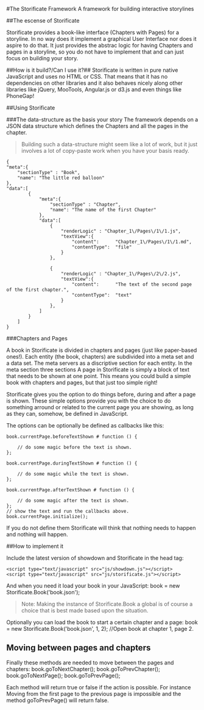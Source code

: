 #The Storificate Framework
A framework for building interactive storylines


##The escense of Storificate

Storificate provides a book-like interface (Chapters with Pages) for a storyline.
In no way does it implement a graphical User Interface nor does it aspire to do that.
It just provides the abstrac logic for having Chapters and pages in a storyline, so you do not have to implement that and can just focus on building your story.

##How is it build?/Can I use it?##
Storificate is written in pure native JavaScript and uses no HTML or CSS. 
That means that it has no dependencies on other libraries and it also behaves nicely along other libraries like jQuery, MooTools, Angular.js or d3.js and even things like PhoneGap!


##Using Storificate

###The data-structure as the basis your story
The framework depends on a JSON data structure which defines the Chapters and all the pages in the chapter. 

> Building such a data-structure might seem like a lot of work, but it just involves a lot of copy-paste work when you have your basis ready.

	
	{
	"meta":{
		"sectionType" : "Book",
		"name": "The little red balloon"
	},
	"data":[
			{
				"meta":{
					"sectionType" : "Chapter",
					"name": "The name of the first Chapter"
				},
				"data":[
					{
						"renderLogic" : "Chapter_1\/Pages\/1\/1.js",
						"textView":{
							"content": 		"Chapter_1\/Pages\/1\/1.md",
							"contentType": 	"file"
						}		
					},

					{
						"renderLogic" : "Chapter_1\/Pages\/2\/2.js",
						"textView":{
							"content": 		"The text of the second page of the first chapter.",
							"contentType": 	"text"
						}		
					},
				]
			}
		]
	}

###Chapters and Pages

A book in Storificate is divided in chapters and pages (just like paper-based ones!). 
Each entity (the book, chapters) are subdivided into a meta set and a data set. The meta servers as a discriptive section for each entity. In the meta section three sections
A page in Storificate is simply a block of text that needs to be shown at one point. This means you could build a simple book with chapters and pages, but that just too simple right!

Storificate gives you the option to do things before, during and after a page is shown. These simple options provide you with the choice to do something arround or related to the current page you are showing, as long as they can, somehow, be defined in JavaScript.

The options can be optionally be defined as callbacks like this:


	book.currentPage.beforeTextShown # function () {

		// do some magic before the text is shown.
	};

	book.currentPage.duringTextShown # function () {

		// do some magic while the text is shown.
	};

	book.currentPage.afterTextShown # function () {

		// do some magic after the text is shown.
	};
	// show the text and run the callbacks above.
	book.currentPage.initialize();

If you do not define them Storificate will think that nothing needs to happen and nothing will happen.


##How to implement it

Include the latest version of showdown and Storificate in the head tag:

	<script type="text/javascript" src="js/showdown.js"></script>
	<script type="text/javascript" src="js/storificate.js"></script>

And when you need it load your book in your JavaScript:
	book = new Storificate.Book('book.json');

> Note: Making the instance of Storificate.Book a global is of course a choice that is best made based upon the situation.

Optionally you can load the book to start a certain chapter and a page:
	book = new Storificate.Book('book.json', 1, 2); //Open book at chapter 1, page 2.

## Moving between pages and chapters

Finally these methods are needed to move between the pages and chapters:
	book.goToNextChapter();
	book.goToPrevChapter();
	book.goToNextPage();
	book.goToPrevPage();

Each method will return true or false if the action is possible. For instance Moving from the first page to the previous page is impossible and the method goToPrevPage() will return false.


